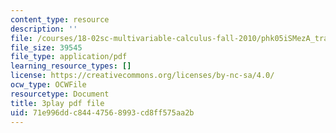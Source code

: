 ```yaml
---
content_type: resource
description: ''
file: /courses/18-02sc-multivariable-calculus-fall-2010/phk05iSMezA_transcript.pdf
file_size: 39545
file_type: application/pdf
learning_resource_types: []
license: https://creativecommons.org/licenses/by-nc-sa/4.0/
ocw_type: OCWFile
resourcetype: Document
title: 3play pdf file
uid: 71e996dd-c844-4756-8993-cd8ff575aa2b
---
```


